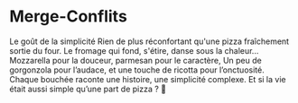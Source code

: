 # Merge-Conflits

Le goût de la simplicité
Rien de plus réconfortant qu'une pizza fraîchement sortie du four.
Le fromage qui fond, s'étire, danse sous la chaleur...
Mozzarella pour la douceur, parmesan pour le caractère,
Un peu de gorgonzola pour l’audace, et une touche de ricotta pour l’onctuosité.
Chaque bouchée raconte une histoire, une simplicité complexe.
Et si la vie était aussi simple qu’une part de pizza ? 🍕
